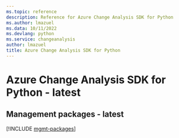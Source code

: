 ```yaml
---
ms.topic: reference
description: Reference for Azure Change Analysis SDK for Python
ms.author: lmazuel
ms.data: 10/11/2022
ms.devlang: python
ms.service: changeanalysis
author: lmazuel
title: Azure Change Analysis SDK for Python
---
```

# Azure Change Analysis SDK for Python - latest

## Management packages - latest
[!INCLUDE [mgmt-packages](change-analysis-mgmt-index.md)]